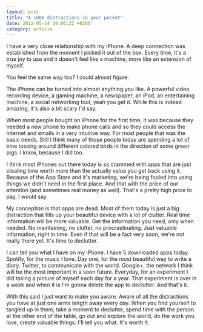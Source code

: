 ```yaml
---
layout: post
title: "A 1000 distractions in your pocket"
date: 2012-05-14 19:06:22 +0200
category: article
---
```


I have a very close relationship with my iPhone. A deep connection was established from the moment I picked it out of the box. Every time, it's a true joy to use and it doesn't feel like a machine, more like an extension of myself.

You feel the same way too? I could almost figure.

The iPhone can be turned into almost anything you like. A powerful video recording device, a gaming machine, a newspaper, an iPod, an entertaining machine, a social networking tool, yeah you get it. While this is indeed amazing, it's also a bit scary I'd say.

When most people bought an iPhone for the first time, it was because they needed a new phone to make phone calls and so they could access the Internet and emails in a very intuitive way. For most people that was the basic needs. Still I think many of those people today are spending a lot of time tossing around different colored birds in the direction of some green pigs. I know, because I did too.

I think most iPhones out there today is so crammed with apps that are just stealing time worth more than the actually value you get back using it. Because of the App Store and it's marketing, we're being fooled into using things we didn't need in the first place. And that with the price of our attention (and sometimes real money as well). That's a pretty high price to pay, I would say.

My conception is that apps are dead. Most of them today is just a big distraction that fills up your beautiful device with a lot of clutter. Real time information will be more valuable. Get the information you need, only when needed. No maintaining, no clutter, no procrastinating. Just valuable information, right in time. Even if that will be a fact very soon, we're not really there yet. It's time to declutter.

I can tell you what I have on my iPhone. I have 5 downloaded apps today. Spotify, for the music I love. Day one, for the most beautiful way to write a diary. Twitter, to communicate with the world. Google+, the network I think will be the most important in a soon future. Everyday, for an experiment I did taking a picture of myself each day for a year. That experiment is over in a week and when it is I'm gonna delete the app to declutter. And that's it.

With this said I just want to make you aware. Aware of all the distractions you have at just one arms length away every day. When you find yourself to tangled up in them, take a moment to declutter, spend time with the person at the other end of the table, go out and explore the world, do the work you love, create valuable things. I'll tell you what. It's worth it.